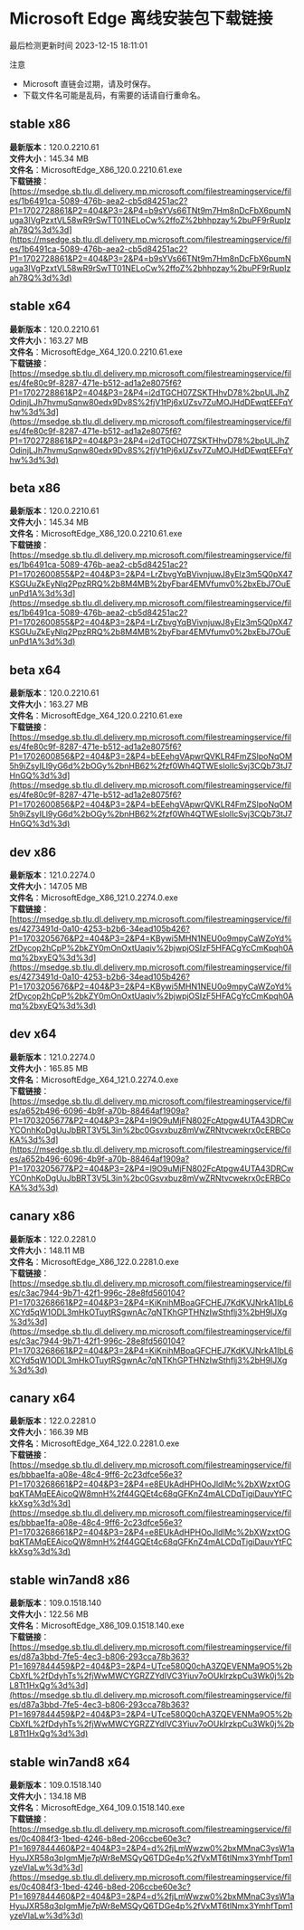 # Microsoft Edge 离线安装包下载链接
最后检测更新时间
2023-12-15 18:11:01

注意
* Microsoft 直链会过期，请及时保存。
* 下载文件名可能是乱码，有需要的话请自行重命名。

## stable x86
**最新版本**：120.0.2210.61  
**文件大小**：145.34 MB  
**文件名**：MicrosoftEdge_X86_120.0.2210.61.exe  
**下载链接**：[https://msedge.sb.tlu.dl.delivery.mp.microsoft.com/filestreamingservice/files/1b6491ca-5089-476b-aea2-cb5d84251ac2?P1=1702728861&P2=404&P3=2&P4=b9sYVs66TNt9m7Hm8nDcFbX6pumNuga3IVgPzxtVL58wR9rSwTT01NELoCw%2ffoZ%2bhhpzay%2buPF9rRupIzah78Q%3d%3d](https://msedge.sb.tlu.dl.delivery.mp.microsoft.com/filestreamingservice/files/1b6491ca-5089-476b-aea2-cb5d84251ac2?P1=1702728861&P2=404&P3=2&P4=b9sYVs66TNt9m7Hm8nDcFbX6pumNuga3IVgPzxtVL58wR9rSwTT01NELoCw%2ffoZ%2bhhpzay%2buPF9rRupIzah78Q%3d%3d)  

## stable x64
**最新版本**：120.0.2210.61  
**文件大小**：163.27 MB  
**文件名**：MicrosoftEdge_X64_120.0.2210.61.exe  
**下载链接**：[https://msedge.sb.tlu.dl.delivery.mp.microsoft.com/filestreamingservice/files/4fe80c9f-8287-471e-b512-ad1a2e8075f6?P1=1702728861&P2=404&P3=2&P4=i2dTGCH07ZSKTHhvD78%2bpULJhZOdinjLJh7hvmuSqnw80edx9Dv8S%2fjV1tPj6xUZsv7ZuMOJHdDEwqtEEFqYhw%3d%3d](https://msedge.sb.tlu.dl.delivery.mp.microsoft.com/filestreamingservice/files/4fe80c9f-8287-471e-b512-ad1a2e8075f6?P1=1702728861&P2=404&P3=2&P4=i2dTGCH07ZSKTHhvD78%2bpULJhZOdinjLJh7hvmuSqnw80edx9Dv8S%2fjV1tPj6xUZsv7ZuMOJHdDEwqtEEFqYhw%3d%3d)  

## beta x86
**最新版本**：120.0.2210.61  
**文件大小**：145.34 MB  
**文件名**：MicrosoftEdge_X86_120.0.2210.61.exe  
**下载链接**：[https://msedge.sb.tlu.dl.delivery.mp.microsoft.com/filestreamingservice/files/1b6491ca-5089-476b-aea2-cb5d84251ac2?P1=1702600855&P2=404&P3=2&P4=LrZbvgYqBVivnjuwJ8yElz3m5Q0pX47KSGUuZkEyNlq2PpzRRQ%2b8M4MB%2byFbar4EMVfumv0%2bxEbJ7OuEunPd1A%3d%3d](https://msedge.sb.tlu.dl.delivery.mp.microsoft.com/filestreamingservice/files/1b6491ca-5089-476b-aea2-cb5d84251ac2?P1=1702600855&P2=404&P3=2&P4=LrZbvgYqBVivnjuwJ8yElz3m5Q0pX47KSGUuZkEyNlq2PpzRRQ%2b8M4MB%2byFbar4EMVfumv0%2bxEbJ7OuEunPd1A%3d%3d)  

## beta x64
**最新版本**：120.0.2210.61  
**文件大小**：163.27 MB  
**文件名**：MicrosoftEdge_X64_120.0.2210.61.exe  
**下载链接**：[https://msedge.sb.tlu.dl.delivery.mp.microsoft.com/filestreamingservice/files/4fe80c9f-8287-471e-b512-ad1a2e8075f6?P1=1702600856&P2=404&P3=2&P4=bEEehgVApwrQVKLR4FmZSlpoNqOM5h9iZsyILl9yG6d%2bOGy%2bnHB62%2fzf0Wh4QTWEsIolIcSvj3CQb73tJ7HnGQ%3d%3d](https://msedge.sb.tlu.dl.delivery.mp.microsoft.com/filestreamingservice/files/4fe80c9f-8287-471e-b512-ad1a2e8075f6?P1=1702600856&P2=404&P3=2&P4=bEEehgVApwrQVKLR4FmZSlpoNqOM5h9iZsyILl9yG6d%2bOGy%2bnHB62%2fzf0Wh4QTWEsIolIcSvj3CQb73tJ7HnGQ%3d%3d)  

## dev x86
**最新版本**：121.0.2274.0  
**文件大小**：147.05 MB  
**文件名**：MicrosoftEdge_X86_121.0.2274.0.exe  
**下载链接**：[https://msedge.sb.tlu.dl.delivery.mp.microsoft.com/filestreamingservice/files/4273491d-0a10-4253-b2b6-34ead105b426?P1=1703205676&P2=404&P3=2&P4=KBywi5MHN1NEU0o9mpyCaWZoYd%2fDycop2hCpP%2bkZY0mOnOxtUaqiv%2bjwpjOSIzF5HFACgYcCmKpqh0Amq%2bxyEQ%3d%3d](https://msedge.sb.tlu.dl.delivery.mp.microsoft.com/filestreamingservice/files/4273491d-0a10-4253-b2b6-34ead105b426?P1=1703205676&P2=404&P3=2&P4=KBywi5MHN1NEU0o9mpyCaWZoYd%2fDycop2hCpP%2bkZY0mOnOxtUaqiv%2bjwpjOSIzF5HFACgYcCmKpqh0Amq%2bxyEQ%3d%3d)  

## dev x64
**最新版本**：121.0.2274.0  
**文件大小**：165.85 MB  
**文件名**：MicrosoftEdge_X64_121.0.2274.0.exe  
**下载链接**：[https://msedge.sb.tlu.dl.delivery.mp.microsoft.com/filestreamingservice/files/a652b496-6096-4b9f-a70b-88464af1909a?P1=1703205677&P2=404&P3=2&P4=I9O9uMjFN802FcAtpgw4UTA43DRCwYCOnhKoDgUuJbBRT3V5L3in%2bc0Gsvxbuz8mVwZRNtvcwekrx0cERBCoKA%3d%3d](https://msedge.sb.tlu.dl.delivery.mp.microsoft.com/filestreamingservice/files/a652b496-6096-4b9f-a70b-88464af1909a?P1=1703205677&P2=404&P3=2&P4=I9O9uMjFN802FcAtpgw4UTA43DRCwYCOnhKoDgUuJbBRT3V5L3in%2bc0Gsvxbuz8mVwZRNtvcwekrx0cERBCoKA%3d%3d)  

## canary x86
**最新版本**：122.0.2281.0  
**文件大小**：148.11 MB  
**文件名**：MicrosoftEdge_X86_122.0.2281.0.exe  
**下载链接**：[https://msedge.sb.tlu.dl.delivery.mp.microsoft.com/filestreamingservice/files/c3ac7944-9b71-42f1-996c-28e8fd560104?P1=1703268661&P2=404&P3=2&P4=KiKnihMBoaGFCHEJ7KdKVJNrkA1IbL6XCYd5qW1ODL3mHkOTuytRSgwnAc7qNTKhGPTHNzIwSthflj3%2bH9IJXg%3d%3d](https://msedge.sb.tlu.dl.delivery.mp.microsoft.com/filestreamingservice/files/c3ac7944-9b71-42f1-996c-28e8fd560104?P1=1703268661&P2=404&P3=2&P4=KiKnihMBoaGFCHEJ7KdKVJNrkA1IbL6XCYd5qW1ODL3mHkOTuytRSgwnAc7qNTKhGPTHNzIwSthflj3%2bH9IJXg%3d%3d)  

## canary x64
**最新版本**：122.0.2281.0  
**文件大小**：166.39 MB  
**文件名**：MicrosoftEdge_X64_122.0.2281.0.exe  
**下载链接**：[https://msedge.sb.tlu.dl.delivery.mp.microsoft.com/filestreamingservice/files/bbbae1fa-a08e-48c4-9ff6-2c23dfce56e3?P1=1703268661&P2=404&P3=2&P4=e8EUkAdHPHOoJldlMc%2bXWzxtOGbqKTAMqEEAjcoQW8mnH%2f44GQEt4c68qGFKnZ4mALCDqTigiDauvYtFCkkXsg%3d%3d](https://msedge.sb.tlu.dl.delivery.mp.microsoft.com/filestreamingservice/files/bbbae1fa-a08e-48c4-9ff6-2c23dfce56e3?P1=1703268661&P2=404&P3=2&P4=e8EUkAdHPHOoJldlMc%2bXWzxtOGbqKTAMqEEAjcoQW8mnH%2f44GQEt4c68qGFKnZ4mALCDqTigiDauvYtFCkkXsg%3d%3d)  

## stable win7and8 x86
**最新版本**：109.0.1518.140  
**文件大小**：122.56 MB  
**文件名**：MicrosoftEdge_X86_109.0.1518.140.exe  
**下载链接**：[https://msedge.sb.tlu.dl.delivery.mp.microsoft.com/filestreamingservice/files/d87a3bbd-7fe5-4ec3-b806-293cca78b363?P1=1697844459&P2=404&P3=2&P4=UTce580Q0chA3ZQEVENMa9O5%2bCbXfL%2fDdyhTs%2fjWwMWCYGRZZYdIVC3Yiuv7oOUklrzkpCu3Wk0j%2bL8Tt1HxQg%3d%3d](https://msedge.sb.tlu.dl.delivery.mp.microsoft.com/filestreamingservice/files/d87a3bbd-7fe5-4ec3-b806-293cca78b363?P1=1697844459&P2=404&P3=2&P4=UTce580Q0chA3ZQEVENMa9O5%2bCbXfL%2fDdyhTs%2fjWwMWCYGRZZYdIVC3Yiuv7oOUklrzkpCu3Wk0j%2bL8Tt1HxQg%3d%3d)  

## stable win7and8 x64
**最新版本**：109.0.1518.140  
**文件大小**：134.18 MB  
**文件名**：MicrosoftEdge_X64_109.0.1518.140.exe  
**下载链接**：[https://msedge.sb.tlu.dl.delivery.mp.microsoft.com/filestreamingservice/files/0c4084f3-1bed-4246-b8ed-206ccbe60e3c?P1=1697844460&P2=404&P3=2&P4=d%2fjLmWwzw0%2bxMMnaC3ysW1aHyuJXR58q3pIgmMje7pWr8eMSQyQ6TDGe4p%2fVxMT6tlNmx3YmhfTpm1yzeVlaLw%3d%3d](https://msedge.sb.tlu.dl.delivery.mp.microsoft.com/filestreamingservice/files/0c4084f3-1bed-4246-b8ed-206ccbe60e3c?P1=1697844460&P2=404&P3=2&P4=d%2fjLmWwzw0%2bxMMnaC3ysW1aHyuJXR58q3pIgmMje7pWr8eMSQyQ6TDGe4p%2fVxMT6tlNmx3YmhfTpm1yzeVlaLw%3d%3d)  

